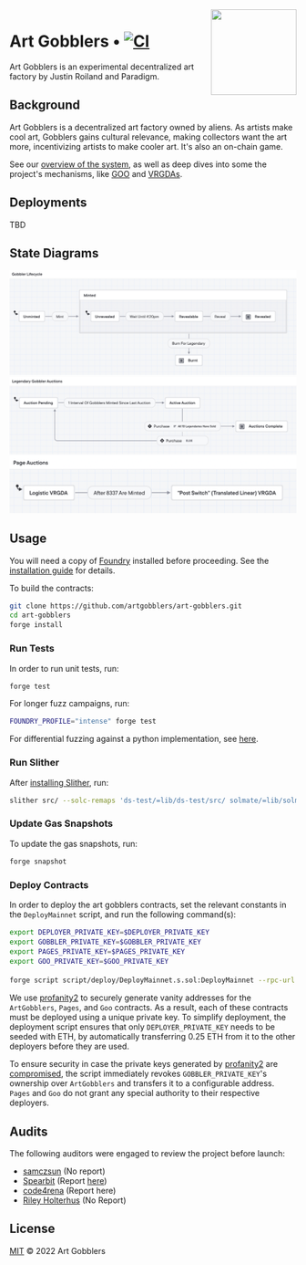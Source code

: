 <img align="right" width="150" height="150" top="100" src="./assets/gobbler.png">

# Art Gobblers • [![CI](https://github.com/artgobblers/art-gobblers/actions/workflows/tests.yml/badge.svg)](https://github.com/artgobblers/art-gobblers/actions/workflows/tests.yml)

Art Gobblers is an experimental decentralized art factory by Justin Roiland and Paradigm.

## Background

Art Gobblers is a decentralized art factory owned by aliens. As artists make cool art, Gobblers gains cultural relevance, making collectors want the art more, incentivizing artists to make cooler art. It's also an on-chain game.

See our [overview of the system](https://www.paradigm.xyz/2022/09/artgobblers), as well as deep dives into some the project's mechanisms, like [GOO](https://www.paradigm.xyz/2022/09/goo) and [VRGDAs](https://www.paradigm.xyz/2022/08/vrgda).

## Deployments

TBD

## State Diagrams


![Gobbler Lifecycle](assets/state-machines/gobbler-lifecycle.png)
![Legendary Gobbler Auctions](assets/state-machines/legendary-gobbler-auctions.png)
![Page Auctions](assets/state-machines/page-auctions.png)


## Usage

You will need a copy of [Foundry](https://github.com/foundry-rs/foundry) installed before proceeding. See the [installation guide](https://github.com/foundry-rs/foundry#installation) for details.

To build the contracts:

```sh
git clone https://github.com/artgobblers/art-gobblers.git
cd art-gobblers
forge install 
```

### Run Tests

In order to run unit tests, run: 

```sh
forge test
```

For longer fuzz campaigns, run: 

```sh
FOUNDRY_PROFILE="intense" forge test
```

For differential fuzzing against a python implementation, see [here](./analysis/README.md).

### Run Slither 

After [installing Slither](https://github.com/crytic/slither#how-to-install), run: 

```sh
slither src/ --solc-remaps 'ds-test/=lib/ds-test/src/ solmate/=lib/solmate/src/ forge-std/=lib/forge-std/src/ chainlink/=lib/chainlink/contracts/src/ VRGDAs/=lib/VRGDAs/src/ goo-issuance/=lib/goo-issuance/src/'
```


### Update Gas Snapshots

To update the gas snapshots, run: 

```sh
forge snapshot
```

### Deploy Contracts

In order to deploy the art gobblers contracts, set the relevant constants in the `DeployMainnet` script, and run the following command(s):

```sh
export DEPLOYER_PRIVATE_KEY=$DEPLOYER_PRIVATE_KEY 
export GOBBLER_PRIVATE_KEY=$GOBBLER_PRIVATE_KEY
export PAGES_PRIVATE_KEY=$PAGES_PRIVATE_KEY 
export GOO_PRIVATE_KEY=$GOO_PRIVATE_KEY

forge script script/deploy/DeployMainnet.s.sol:DeployMainnet --rpc-url $RPC_URL --verify --etherscan-api-key $API_KEY
```

We use [profanity2](https://github.com/1inch/profanity2) to securely generate vanity addresses for the `ArtGobblers`, `Pages`, and `Goo` contracts. As a result, each of these contracts must be deployed using a unique private key. To simplify deployment, the deployment script ensures that only `DEPLOYER_PRIVATE_KEY` needs to be seeded with ETH, by automatically transferring 0.25 ETH from it to the other deployers before they are used. 

To ensure security in case the private keys generated by [profanity2](https://github.com/1inch/profanity2) are [compromised](https://blog.1inch.io/a-vulnerability-disclosed-in-profanity-an-ethereum-vanity-address-tool-68ed7455fc8c), the script immediately revokes `GOBBLER_PRIVATE_KEY`'s ownership over `ArtGobblers` and transfers it to a configurable address. `Pages` and `Goo` do not grant any special authority to their respective deployers.

## Audits

The following auditors were engaged to review the project before launch:

- [samczsun](https://samczsun.com) (No report)
- [Spearbit](https://spearbit.com) (Report [here](https://github.com/spearbit/portfolio/blob/master/pdfs/ArtGobblers-Spearbit-Security-Review.pdf))
- [code4rena](https://code423n4.com) (Report here)
- [Riley Holterhus](https://www.rileyholterhus.com) (No Report)

## License

[MIT](LICENSE) © 2022 Art Gobblers
